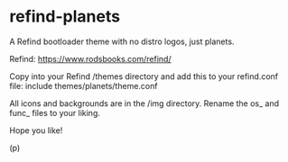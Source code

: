 # refind-planets

A Refind bootloader theme with no distro logos, just planets.

Refind: https://www.rodsbooks.com/refind/

Copy into your Refind /themes directory and add this to your refind.conf file:
include themes/planets/theme.conf

All icons and backgrounds are in the /img directory.  Rename the os_ and func_ files to your liking.

Hope you like!

(p)
